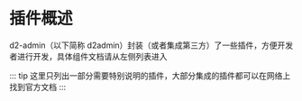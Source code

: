# 插件概述

d2-admin（以下简称 d2admin）封装（或者集成第三方）了一些插件，方便开发者进行开发，具体组件文档请从左侧列表进入

::: tip
这里只列出一部分需要特别说明的插件，大部分集成的插件都可以在网络上找到官方文档
:::